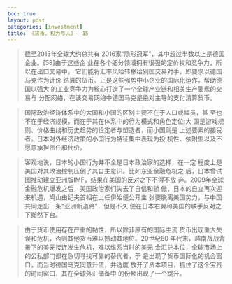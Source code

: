 ```yaml
---
toc: true
layout: post
categories: [investment]
title: 《货币、权力与人》- 15
---
```

> 截至2013年全球大约总共有
2016家“隐形冠军”，其中超过半数以上是德国企业。[58]由于这些企 业在各个细分领域拥有很强的定价权和竞争力，所以在出口交易中， 它们能将汇率风险转移给别国交易对手，即要求以德国马克作为计价 结算的货币。正是这些强势中小企业的国际化运作，帮助德国以强大 的工业竞争力为核心打造了一个全球产业链和相关生产要素的交易与 分配网络，在该交易网络中德国马克是绝对主导的支付清算货币。

> 国际政治经济体系中的大国和小国的区别主要不在于人口或幅员，甚 至也不在于经济规模，而在于其在体系中的行为模式和角色定位:大 国是游戏规则、价格曲线和历史趋势的设定者与塑造者，而小国则是 上述要素的接受者。日本对外经济政策的小国行为特征集中表现为投 机性、依附型以及不愿意承担责任和代价。

> 客观地说，日本的小国行为并不全是日本政治家的选择，在一定
程度上是美国对其政治控制压倒了其自主意识。比如东亚金融危机之 后，日本曾试图推动建立亚洲版IMF，结果在美国的反对之下不得不放 弃。2009年全球金融危机爆发之后，美国政治家们失去了自信和骄 傲，日本的自立再次迎来机遇，鸠山由纪夫首相在上任伊始便公开主 张要脱离美国势力，与中国共同走出一条“亚洲新道路”，但是不久
便在日本右翼和美国的联手反对之下黯然下台。

> 由于货币使用存在严重的黏性，所以除非原有的国际主流 货币出现重大失误和危机，否则其他货币难以撼动其地位。20世纪60 年代末，越南战战背景下的美元接连发生危机，难以维系当时的美元 金汇兑本位，全球市场上的公私部门都在急切寻找可靠的替代者，于 是出现了货币国际化的机会窗口。而当时德国马克同意升值，并适度 放开了资本项目，抓住了这个宝贵的时间窗口，其在全球外汇储备中 的份额出现了一个跳升。

